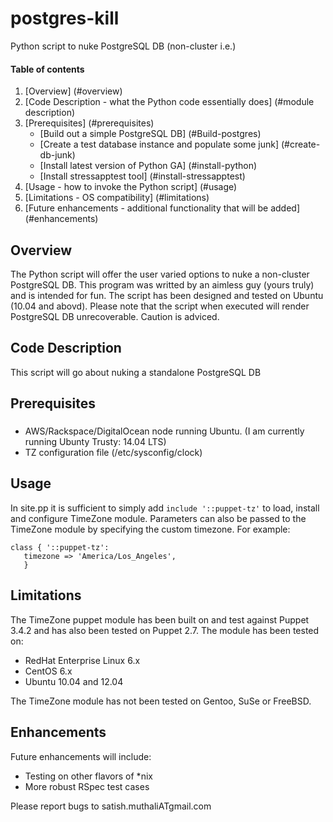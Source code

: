 postgres-kill
=============

Python script to nuke PostgreSQL DB (non-cluster i.e.)

#### Table of contents

1. [Overview] (#overview)
2. [Code Description - what the Python code essentially does] (#module description)
3. [Prerequisites] (#prerequisites)
    * [Build out a simple PostgreSQL DB] (#Build-postgres)
    * [Create a test database instance and populate some junk] (#create-db-junk)
    * [Install latest version of Python GA] (#install-python)
    * [Install stressapptest tool] (#install-stressapptest)
4. [Usage - how to invoke the Python script] (#usage)
5. [Limitations - OS compatibility] (#limitations)
6. [Future enhancements - additional functionality that will be added] (#enhancements)


## Overview

The Python script will offer the user varied options to nuke a non-cluster PostgreSQL DB. This program was writted by an aimless guy (yours truly) and is intended for fun. The script has been designed and tested on Ubuntu (10.04 and abovd). Please note that the script when executed will render PostgreSQL DB unrecoverable. Caution is adviced.

## Code Description

This script will go about nuking a standalone PostgreSQL DB

## Prerequisites

###

* AWS/Rackspace/DigitalOcean node running Ubuntu. (I am currently running Ubunty Trusty: 14.04 LTS)
* TZ configuration file (/etc/sysconfig/clock)

## Usage
In site.pp it is sufficient to simply add `include '::puppet-tz'` to load, install and configure TimeZone module. Parameters can also be passed to the TimeZone module by specifying the custom timezone. For example:
```puppet
class { '::puppet-tz':
   timezone => 'America/Los_Angeles',
   }
   ```
   
## Limitations

The TimeZone puppet module has been built on and test against Puppet 3.4.2 and has also been tested on Puppet 2.7.
The module has been tested on:

* RedHat Enterprise Linux 6.x
* CentOS 6.x
* Ubuntu 10.04 and 12.04

The TimeZone module has not been tested on Gentoo, SuSe or FreeBSD.

## Enhancements

Future enhancements will include:

* Testing on other flavors of *nix
* More robust RSpec test cases

Please report bugs to satish.muthaliATgmail.com
